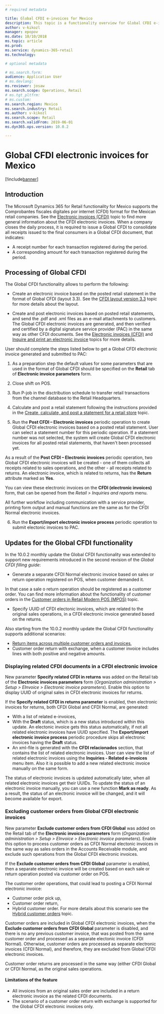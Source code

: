 ```yaml
---
# required metadata

title: Global CFDI e-invoices for Mexico
description: This topic is a functionality overview for Global CFDI e-invoices for Mexico.
author: v-kikozl
manager: epopov
ms.date: 10/10/2018
ms.topic: article
ms.prod: 
ms.service: dynamics-365-retail
ms.technology: 

# optional metadata

# ms.search.form:  
audience: Application User
# ms.devlang: 
ms.reviewer: josaw
ms.search.scope: Operations, Retail
# ms.tgt_pltfrm: 
# ms.custom: 
ms.search.region: Mexico
ms.search.industry: Retail
ms.author: v-kikozl
ms.search.scope: Retail
ms.search.validFrom: 2019-06-01
ms.dyn365.ops.version: 10.0.2

---
```


# Global CFDI electronic invoices for Mexico 

[!include[banner](../includes/banner.md)]

## Introduction

The Microsoft Dynamics 365 for Retail functionality for Mexico supports the Comprobantes fiscales digitales por internet (CFDI) format for the Mexican retail companies. See the [Electronic invoices (CFDI)](https://docs.microsoft.com/en-us/dynamics365/unified-operations/financials/localizations/latam-mex-cfdi-electronic-invoices) topic to find more general information about the CFDI electronic invoices. When a company closes the daily process, it is required to issue a Global CFDI to consolidate all receipts issued to the final consumers in a Global CFDI document, that indicates: 
  - A receipt number for each transaction registered during the period.
  - A corresponding amount for each transaction registered during the period.
    
## Processing of Global CFDI

The Global CFDI functionality allows to perform the following:
  - Create an electronic invoice based on the posted retail statement in the format of Global CFDI (layout 3.3). See the [CFDI layout version 3.3](https://docs.microsoft.com/en-us/dynamics365/unified-operations/financials/localizations/latam-mex-cfdi-3-3) topic for more details about the layout.

  - Create and post electronic invoices based on posted retail statements, and send the .pdf and .xml files as an e-mail attachments to customers. The Global CFDI electronic invoices are generated, and then verified and certified by a digital signature service provider (PAC) in the same way as other CFDI documents. See the [Electronic invoices (CFDI)](https://docs.microsoft.com/en-us/dynamics365/unified-operations/financials/localizations/latam-mex-cfdi-electronic-invoices) and [Inquire and print an electronic invoice](https://docs.microsoft.com/en-us/dynamics365/unified-operations/financials/localizations/tasks/mx-00010-inquire-print-electronic-invoice) topics for more details.
  
User should complete the steps listed below to get a Global CFDI electronic invoice generated and submitted to PAC:

  1. As a preparation step the default values for some parameters that are used in the format of Global CFDI should be specified on the **Retail** tab of **Electronic invoice parameters** form.

  2. Close shift on POS.

  3. Run P-job in the disctribution schedule to transfer retail transactions from the channel database to the Retail Headquarters.

  4. Calculate and post a retail statement following the instructions provided in the [Create, calculate, and post a statement for a retail store](https://docs.microsoft.com/en-us/dynamics365/unified-operations/retail/tasks/create-calculate-post-statement-retail-store) topic.

  5. Run the **Post CFDI – Electronic invoices** periodic operation to create Global CFDI electronic invoices based on a posted retail statement. User can select a statement number for this periodic operation. If a statement number was not selected, the system will create Global CFDI electronic invoices for all posted retail statements, that haven't been processed yet. 
  
  As a result of the **Post CFDI – Electronic invoices** periodic operation, two Global CFDI electronic invoices will be created - one of them collects all receipts related to sales operations, and the other - all receipts related to returns. An electronic invoice, which is related to returns, has the **Return** attribute marked as **Yes**. 
  
  You can view these electronic invoices on the **CFDI (electronic invoices)** form, that can be opened from the *_Retail > Inquiries and reports_* menu.

  All further workflow including communication with a service provider, printing form output and manual functions are the same as for the CFDI Normal electronic invoices.

  6. Run the **Export/import electronic invoice process** periodic operation to submit electonic invoices to PAC.

## Updates for the Global CFDI functionality

In the 10.0.2 monthly update the Global CFDI functionality was extended to support new requirements introduced in the second revision of the *_Global CFDI filling guide_*:

  - Generate a separate CFDI Normal electronic invoice based on sales or return operation registered on POS, when customer demanded it. 
  
  In that case a sale o return operation should be registered as a customer order. You can find more information about the functionality of customer orders in the [Customer orders in Retail Modern POS (MPOS)](https://docs.microsoft.com/en-us/dynamics365/unified-operations/retail/customer-orders-overview) topic. 
  - Specify UUID of CFDI electonic invoices, which are related to the original sales operations, in a CFDI electronic invoice generated based on the returns. 

Also starting from the 10.0.2 monthly update the Global CFDI functionality supports additional scenarios:
  - [Return items across multiple customer orders and invoices](https://docs.microsoft.com/en-us/dynamics365/unified-operations/retail/multireturn),
  - Customer order return with exchange, when a customer invoice includes lines with both positive and negative amounts. 

### Displaying related CFDI documents in a CFDI electronic invoice

New parameter **Specify related CFDI in returns** was added on the Retail tab of the **Electronic invoices parameters** form (*_Organization administration > Setup > EInvoice > Electronic invoice parameters_*). Enable this option to display UUID of original sales in CFDI electronic invoices for returns.

If the **Specify related CFDI in returns parameter** is enabled, then electronic invoices for returns, both CFDI Global and CFDI Normal, are generated:
  - With a list of related e-invoices, 
  - With the **Draft** status, which is a new status introduced within this update. An electonic invoice gets this status automatically, if not all related electronic invoices have UUID specified. The **Export/import electronic invoice process** periodic procedure skips all electronic invoices having the  **Draft** status. 
  - An xml-file is generated with the **CFDI relacionados** section, that contains the list of related electronic invoices. User can view the list of related electronic invoices using the **Inquiries - Related e-invoices** menu item. Also it is possible to add a new related electronic invoice manually on the same form. 

The status of electronic invoices is updated automatically later, when all related electronic invoices get their UUIDs. To update the status of an electronic invoice manually, you can use a new function **Mark as ready**. As a result, the status of an electronic invoice will be changed, and it will become available for export. 

### Excluding customer orders from Global CFDI electronic invoices

New parameter **Exclude customer orders from CFDI Global** was added on the Retail tab of the **Electronic invoices parameters** form (*_Organization administration > Setup > EInvoice > Electronic invoice parameters_*). Enable this option to process customer orders as CFDI Normal electonic invoices in the same way as sales orders in the Accounts Receivable module, and exclude such operations from the Global CFDI electronic invoices. 

If the **Exclude customer orders from CFDI Global** parameter is enabled, then a separate electronic invoice will be created based on each sale or return operation posted via customer order on POS. 

The customer order operations, that could lead to posting a CFDI Normal electronic invoice:
  - Customer order pick up, 
  - Customer order return, 
  - Hybrid customer order. For more details about this scenario see the [Hybrid customer orders](https://docs.microsoft.com/en-us/dynamics365/unified-operations/retail/hybrid-customer-orders) topic. 

Customer orders are included in Global CFDI electronic invoices, when the **Exclude customer orders from CFDI Global**  parameter is disabled, and there is no any previous customer invoice, that was posted from the same customer order and processed as a separate electonic invoice (CFDI Normal). Otherwise, customer orders are processed as separate electronic invoices (CFDI Normal), and therefore, they are excluded from Global CFDI electronic invoices.

Customer order returns are processed in the same way (either CFDI Global or CFDI Normal, as the original sales operations. 

#### Limitations of the feature 

  - All invoices from an original sales order are included in a return electronic invoice as the related CFDI documents.
  - The scenario of a customer order return with exchange is supported for the Global CFDI electronic invoices only.
